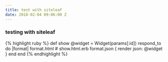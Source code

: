 ```yaml
---
title: test with siteleaf
date: 2018-02-04 09:06:00 Z
---
```


### testing with siteleaf

{% highlight ruby %}
def show
  @widget = Widget(params[:id])
  respond_to do |format|
    format.html # show.html.erb
    format.json { render json: @widget }
  end
end
{% endhighlight %}